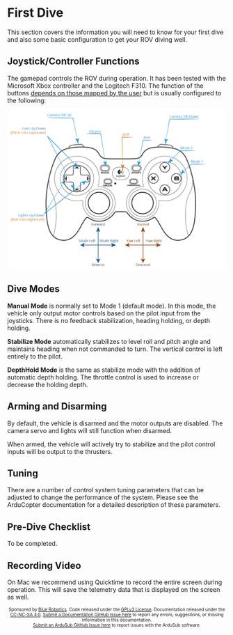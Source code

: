 # First Dive

This section covers the information you will need to know for your first dive and also some basic configuration to get your ROV diving well.  

## Joystick/Controller Functions

The gamepad controls the ROV during operation. It has been tested with the Microsoft Xbox controller and the Logitech F310. The function of the buttons [depends on those mapped by the user](/initial-setup/#joystickgamepad-calibration) but is usually configured to the following:

<img src="/images/controller.png" class="img-responsive" />

## Dive Modes

**Manual Mode** is normally set to Mode 1 (default mode). In this mode, the vehicle only output motor controls based on the pilot input from the joysticks. There is no feedback stabilization, heading holding, or depth holding.

**Stabilize Mode** automatically stabilizes to level roll and pitch angle and maintains heading when not commanded to turn. The vertical control is left entirely to the pilot.

**DepthHold Mode** is the same as stabilize mode with the addition of automatic depth holding. The throttle control is used to increase or decrease the holding depth.

## Arming and Disarming

By default, the vehicle is disarmed and the motor outputs are disabled. The camera servo and lights will still function when disarmed. 

When armed, the vehicle will actively try to stabilize and the pilot control inputs will be output to the thrusters.

## Tuning

There are a number of control system tuning parameters that can be adjusted to change the performance of the system. Please see the ArduCopter documentation for a detailed description of these parameters.

## Pre-Dive Checklist

To be completed.

## Recording Video

On Mac we recommend using Quicktime to record the entire screen during operation. This will save the telemetry data that is displayed on the screen as well.

<p style="font-size:10px; text-align:center">
Sponsored by <a href="http://www.bluerobotics.com/">Blue Robotics</a>. Code released under the <a href="https://github.com/bluerobotics/ardusub/blob/master/COPYING.txt">GPLv3 License</a>. Documentation released under the <a href="https://creativecommons.org/licenses/by-nc-sa/4.0/">CC-NC-SA 4.0</a>.
<a href="https://github.com/bluerobotics/ardusub-docs/issues/">Submit a Documentation GitHub Issue here</a> to report any errors, suggestions, or missing information in this documentation.<br />
<a href="https://github.com/bluerobotics/ardusub/issues/">Submit an ArduSub GitHub Issue here</a> to report issues with the ArduSub software.
</p>